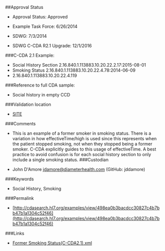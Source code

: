 ##Approval Status 

* Approval Status: Approved
* Example Task Force: 6/26/2014
* SDWG: 7/3/2014

* SDWG C-CDA R2.1 Upgrade: 12/1/2016    

###C-CDA 2.1 Example: 


* Social History Section 2.16.840.1.113883.10.20.22.2.17:2015-08-01
* Smoking Status  2.16.840.1.113883.10.20.22.4.78:2014-06-09
* 2.16.840.1.113883.10.20.22.4.119

###Reference to full CDA sample:
* Social history in empty CCD


###Validation location

* [SITE](https://sitenv.org/sandbox-ccda/ccda-validator)


###Comments

* This is an example of a former smoker in smoking status. There is a variation in how effectiveTime/high is used since this represents when the patient stopped smoking, not when they stopped being a former smoker. C-CDA explicitly guides to this usage of effectiveTime. A best practice to avoid confusion is for each social history section to only include a single smoking status.
###Custodian

* John D'Amore jdamore@diameterhealth.com (GitHub: jddamore)



###Keywords

* Social History, Smoking

###Permalink 

* [http://cdasearch.hl7.org/examples/view/498ea0b3bacdcc30827c4b7bb47b1a1304c52f46](http://cdasearch.hl7.org/examples/view/498ea0b3bacdcc30827c4b7bb47b1a1304c52f46)

###Links 

* [Former Smoking Status(C-CDA2.1).xml](https://github.com/HL7/C-CDA-Examples/tree/master/Social%20History/Former%20Smoking%20Status/Former%20Smoking%20Status%28C-CDA2.1%29.xml)
